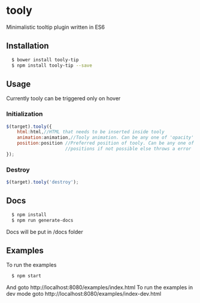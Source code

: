 # tooly
Minimalistic tooltip plugin written in ES6

## Installation
```bash
  $ bower install tooly-tip
  $ npm install tooly-tip --save
```

## Usage
Currently tooly can be triggered only on hover
### Initialization
```javascript
$(target).tooly({
    html:html,//HTML that needs to be inserted inside tooly
    animation:animation,//Tooly animation. Can be any one of 'opacity' or 'slide'
    position:position //Preferred position of tooly. Can be any one of 'top','right','bottom' and 'left'. Fallsback to other
                      //positions if not possible else throws a error
});
```
### Destroy
```javascript
$(target).tooly('destroy');
```
## Docs
```bash
  $ npm install
  $ npm run generate-docs
```
Docs will be put in /docs folder
## Examples
To run the examples
```bash
  $ npm start
```
And goto http://localhost:8080/examples/index.html
To run the examples in dev mode goto http://localhost:8080/examples/index-dev.html